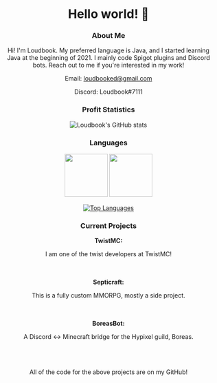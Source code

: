 <div align="center">
  
  # Hello world! 👋

  ### About Me
  
  Hi! I'm Loudbook. My preferred language is Java, and I started learning Java at the beginning of 2021. I mainly code Spigot plugins and Discord bots. Reach out to me if you're interested in my work! 
  
  Email: loudbooked@gmail.com
  
  Discord: Loudbook#7111
  
  
  ### Profit Statistics

![Loudbook's GitHub stats](https://github-readme-stats.vercel.app/api?username=Loudbooks&show_icons=true&theme=radical)
  
  ### Languages
  
  <img src="https://cdn.jsdelivr.net/npm/programming-languages-logos/src/java/java.png" height="100">   <img src="https://cdn.jsdelivr.net/npm/programming-languages-logos/src/python/python.png" height="100">

  
  
  [![Top Languages](https://github-readme-stats.vercel.app/api/top-langs/?username=Loudbooks&hide=mcfunction&theme=radical)](https://github.com/Loudbooks/github-readme-stats)
  
  ### Current Projects
  
  **TwistMC:** 
  
  I am one of the twist developers at TwistMC!
  <br>
  <br>
  <br>
  
  **Septicraft:** 
  
  This is a fully custom MMORPG, mostly a side project.
  <br>
  <br>
  <br>
  
  **BoreasBot:** 
  
  A Discord ↔️ Minecraft bridge for the Hypixel guild, Boreas.
  <br>
  <br>
  <br>
  <br>
  
  All of the code for the above projects are on my GitHub!
</div>
